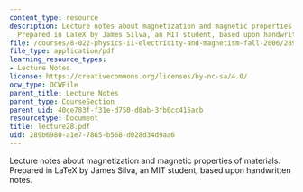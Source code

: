 ```yaml
---
content_type: resource
description: Lecture notes about magnetization and magnetic properties of materials.
  Prepared in LaTeX by James Silva, an MIT student, based upon handwritten notes.
file: /courses/8-022-physics-ii-electricity-and-magnetism-fall-2006/289b6980a1e77865b568d028d34d9aa6_lecture28.pdf
file_type: application/pdf
learning_resource_types:
- Lecture Notes
license: https://creativecommons.org/licenses/by-nc-sa/4.0/
ocw_type: OCWFile
parent_title: Lecture Notes
parent_type: CourseSection
parent_uid: 40ce783f-f31e-d750-d8ab-3fb0cc415acb
resourcetype: Document
title: lecture28.pdf
uid: 289b6980-a1e7-7865-b568-d028d34d9aa6
---
```

Lecture notes about magnetization and magnetic properties of materials. Prepared in LaTeX by James Silva, an MIT student, based upon handwritten notes.